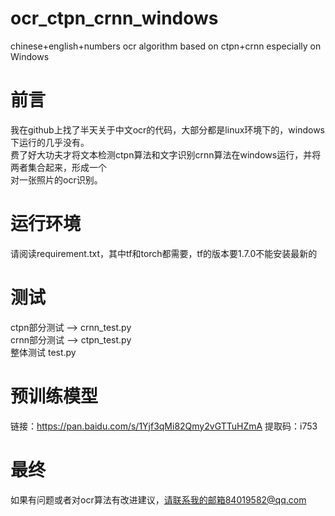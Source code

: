 # ocr_ctpn_crnn_windows
chinese+english+numbers ocr algorithm based on ctpn+crnn especially on Windows
# 前言
我在github上找了半天关于中文ocr的代码，大部分都是linux环境下的，windows下运行的几乎没有。  
费了好大功夫才将文本检测ctpn算法和文字识别crnn算法在windows运行，并将两者集合起来，形成一个  
对一张照片的ocr识别。
# 运行环境
请阅读requirement.txt，其中tf和torch都需要，tf的版本要1.7.0不能安装最新的
# 测试
ctpn部分测试 --> crnn_test.py  
crnn部分测试 --> ctpn_test.py  
整体测试 test.py  
# 预训练模型
链接：https://pan.baidu.com/s/1Yjf3qMi82Qmy2vGTTuHZmA 
提取码：i753 
# 最终
如果有问题或者对ocr算法有改进建议，请联系我的邮箱84019582@qq.com
